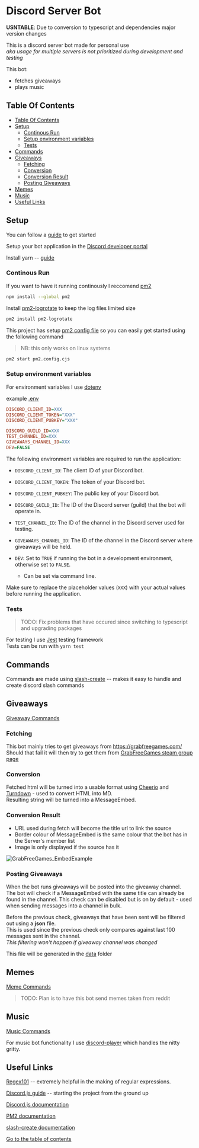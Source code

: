 # Discord Server Bot <!-- omit in toc -->

**USNTABLE**: Due to conversion to typescript and dependencies major version changes

This is a discord server bot made for personal use  
_aka usage for multiple servers is not prioritized during development and testing_

This bot:

- fetches giveaways
- plays music

## Table Of Contents

- [Table Of Contents](#table-of-contents)
- [Setup](#setup)
  - [Continous Run](#continous-run)
  - [Setup environment variables](#setup-environment-variables)
  - [Tests](#tests)
- [Commands](#commands)
- [Giveaways](#giveaways)
  - [Fetching](#fetching)
  - [Conversion](#conversion)
  - [Conversion Result](#conversion-result)
  - [Posting Giveaways](#posting-giveaways)
- [Memes](#memes)
- [Music](#music)
- [Useful Links](#useful-links)

## Setup

You can follow a [guide](https://discordjs.guide/#before-you-begin) to get started

Setup your bot application in the [Discord developer portal](https://discord.com/developers/applications)

Install yarn -- [guide](https://yarnpkg.com/getting-started/install)

### Continous Run

If you want to have it running continously I reccomend [pm2](https://github.com/Unitech/pm2)

```bash
npm install --global pm2
```

Install [pm2-logrotate](https://github.com/keymetrics/pm2-logrotate) to keep the log files limited size

```bash
pm2 install pm2-logrotate
```

This project has setup [pm2 config file](./pm2.config.js) so you can easily get started using the following command
> NB: this only works on linux systems

```bash
pm2 start pm2.config.cjs
```

### Setup environment variables

For environment variables I use [dotenv](https://github.com/motdotla/dotenv)

example [.env](./.env.example)

```ini
DISCORD_CLIENT_ID=XXX
DISCORD_CLIENT_TOKEN="XXX"
DISCORD_CLIENT_PUBKEY="XXX"

DISCORD_GUILD_ID=XXX
TEST_CHANNEL_ID=XXX
GIVEAWAYS_CHANNEL_ID=XXX
DEV=FALSE
```

The following environment variables are required to run the application:

- `DISCORD_CLIENT_ID`: The client ID of your Discord bot.
- `DISCORD_CLIENT_TOKEN`: The token of your Discord bot.
- `DISCORD_CLIENT_PUBKEY`: The public key of your Discord bot.

- `DISCORD_GUILD_ID`: The ID of the Discord server (guild) that the bot will operate in.
- `TEST_CHANNEL_ID`: The ID of the channel in the Discord server used for testing.
- `GIVEAWAYS_CHANNEL_ID`: The ID of the channel in the Discord server where giveaways will be held.

- `DEV`: Set to `TRUE` if running the bot in a development environment, otherwise set to `FALSE`.
  - Can be set via command line.

Make sure to replace the placeholder values (`XXX`) with your actual values before running the application.

### Tests

> TODO: Fix problems that have occured since switching to typescript and upgrading packages

For testing I use [Jest](https://jestjs.io/) testing framework  
Tests can be run with `yarn test`

## Commands

Commands are made using [slash-create](https://slash-create.js.org/#/) -- makes it easy to handle and create discord slash commands

## Giveaways

[Giveaway Commands](./src/commands/giveaways/)

### Fetching

This bot mainly tries to get giveaways from <https://grabfreegames.com/>  
Should that fail it will then try to get them from
[GrabFreeGames steam group page](https://steamcommunity.com/groups/GrabFreeGames/announcements/listing)

### Conversion

Fetched html will be turned into a usable format using [Cheerio](https://cheerio.js.org/) and
[Turndown](https://github.com/domchristie/turndown) - used to convert HTML into MD.  
Resulting string will be turned into a MessageEmbed.

### Conversion Result

- URL used during fetch will become the title url to link the source
- Border colour of MessageEmbed is the same colour that the bot has in the Server's member list
- Image is only displayed if the source has it

![GrabFreeGames_EmbedExample](./.github/examples/GrabFreeGames_EmbedExample.png)

### Posting Giveaways

When the bot runs giveaways will be posted into the giveaway channel.  
The bot will check if a MessageEmbed with the same title can already be found in the channel.
This check can be disabled but is on by default - used when sending messages into a channel in bulk.

Before the previous check, giveaways that have been sent will be filtered out using a **json** file.  
This is used since the previous check only compares against last 100 messages sent in the channel.  
_This filtering won't happen if giveaway channel was changed_

This file will be generated in the [data](./data) folder

## Memes

[Meme Commands](./src/commands/memes/)

> TODO: Plan is to have this bot send memes taken from reddit

## Music

[Music Commands](./src/commands/music/)

For music bot functionality I use [discord-player](https://discord-player.js.org/) which handles the nitty gritty.  

## Useful Links

[Regex101](https://regex101.com/) -- extremely helpful in the making of regular expressions.

[Discord.js guide](https://discordjs.guide/) -- starting the project from the ground up

[Discord.js documentation](https://discord.js.org/#/docs/discord.js/main/general/welcome)

[PM2 documentation](https://pm2.keymetrics.io/docs/usage/pm2-doc-single-page/)

[slash-create documentation](https://slash-create.js.org/#/docs/main/latest/general/welcome)

[Go to the table of contents](#table-of-contents)
